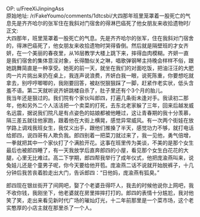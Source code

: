 
OP: u/FreeXiJinpingAss  
原始地址: /r/FakeYoumo/comments/1dtcsbi/大四那年班里笼罩着一股死亡的气息先是齐齐哈尔的张军住在我斜对门宿舍的得淋巴癌死了他女朋友来收拾遗物时/  
正文:  
大四那年，班里笼罩着一股死亡的气息。先是齐齐哈尔的张军，住在我斜对门宿舍的，得淋巴癌死了，他女朋友来收拾遗物时哭得昏倒。然后就是隔壁班的才女齐妍，在一个美丽的春夜里，从16层教学大楼上跳下来，摔得血肉模糊。齐妍一直是我们宿舍的集体意淫对象，长得酷似关之琳，唱歌弹钢琴主持晚会样样不俗，跟她跳舞简直是一种享受。她死的前一天，就坐在我们的对面吃饭，把油汪汪的大肥肉一片片挑出来扔在桌上，我连声说浪费，齐妍白我一眼，说死陈重，你要想吃就拿去，别哼哼唧唧的，我刚要回答，被赵悦狠狠踩了一脚，赶紧作老实状，低头含羞不语。第二天就听说齐妍跳楼自杀了，肚子里还有个3个月的胎儿。  
我当年还是狠过的。我们院有个家伙叫郎四，打遍几条街未逢对手。我读初二那年，他和另外二个人活活把一个卖菜的打死，去东北老家躲了三年，回来后越发威名远震，据说我们院凡是有点姿色的姑娘都被他睡过，这让青春期的我十分羡慕，隔三差五就往他家跑，跟着他在大街上横晃，感觉异常威风。有一次两个街娃在放学路上调戏我班女生，我仗义出手，跟他们推搡了半天，感觉功力不够，就打电话给郎四，说四哥有人欺负我。郎四别着一把菜刀就过来了，我一见他，勇气倍增，一拳就把其中一个家伙打了个满脸开花。这事在班里传为美谈，不美的是那个女生最后也被郎四睡了，有一天我放学后直奔郎四的小屋，看见那个女生白花花的大腿，心里无比难过。高二下学期，郎四帮我举行了成年仪式，他把庞渝燕叫来，说兔娃儿还是个童男子呢，你今天要给他开苞。庞渝燕二话不说就开始脱裤子，十几分钟后我苦丧着脸走出大门，告诉郎四：“日他妈，庞渝燕有狐臭。”

郎四现在银丝街开了间网吧，娶了个老婆丑得吓人，我去的时候他说你上网吧，我不收你钱，我刚坐下，他老婆就在房里摔摔打打的。郎四的表情十分尴尬，我对他笑了笑，走出来看见新时代广场的璀灿灯光，十二年前那里是一个菜市场，这个老实憨厚的小店主就在那里杀了一个人。

